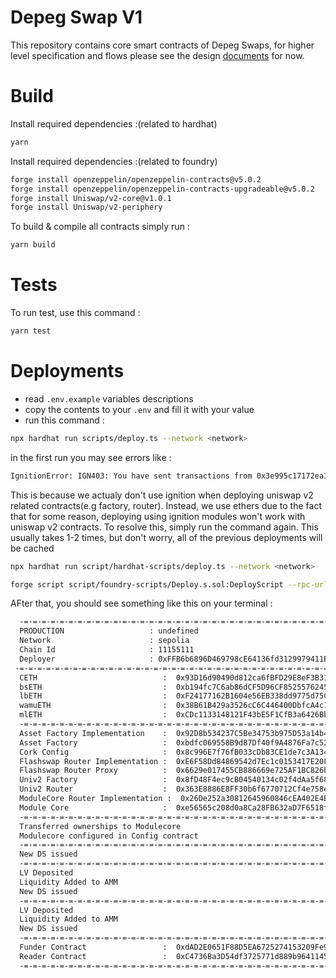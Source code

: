 # Depeg Swap V1

This repository contains core smart contracts of Depeg Swaps, for higher level specification and flows please see the design [documents](https://corkfi.notion.site/Smart-Contract-Flow-fc170aec36bc43579a7d0429c49e08ab) for now.

# Build

Install required dependencies :(related to hardhat)

```bash
yarn
```

Install required dependencies :(related to foundry)

```bash
forge install openzeppelin/openzeppelin-contracts@v5.0.2
forge install openzeppelin/openzeppelin-contracts-upgradeable@v5.0.2
forge install Uniswap/v2-core@v1.0.1
forge install Uniswap/v2-periphery                   
```

To build & compile all contracts simply run :

```bash
yarn build
```

# Tests

To run test, use this command :

```bash
yarn test
```

# Deployments

- read `.env.example` variables descriptions
- copy the contents to your `.env` and fill it with your value
- run this command :

```bash
npx hardhat run scripts/deploy.ts --network <network>
```

in the first run you may see errors like :

```bash
IgnitionError: IGN403: You have sent transactions from 0x3e995c17172ea3e23505adfe5630df395a738e51 and they interfere with Hardhat Ignition. Please wait until they get 5 confirmations before running Hardhat Ignition again.
```

This is because we actualy don't use ignition when deploying uniswap v2 related contracts(e.g factory, router). Instead, we use ethers due to the fact that for some reason, deploying using ignition modules won't work with uniswap v2 contracts. To resolve this, simply run the command again. This usually takes 1-2 times, but don't worry, all of the previous deployments will be cached

```bash
npx hardhat run script/hardhat-scripts/deploy.ts --network <network>

forge script script/foundry-scripts/Deploy.s.sol:DeployScript --rpc-url https://1rpc.io/sepolia --broadcast -vvv --with-gas-price 25000000000
```

AFter that, you should see something like this on your terminal :

```bash
  -=-=-=-=-=-=-=-=-=-=-=-=-=-=-=-=-=-=-=-=-=-=-=-=-=-=-=-=-=-=-=-=-=-=-=-=-=-=-=-
  PRODUCTION                   : undefined
  Network                      : sepolia
  Chain Id                     : 11155111
  Deployer                     : 0xFFB6b6896D469798cE64136fd3129979411B5514
 -=-=-=-=-=-=-=-=-=-=-=-=-=-=-=-=-=-=-=-=-=-=-=-=-=-=-=-=-=-=-=-=-=-=-=-=-=-=-=-
  CETH                            :  0x93D16d90490d812ca6fBFD29E8eF3B31495d257D
  bsETH                           :  0xb194fc7C6ab86dCF5D96CF8525576245d0459ea9
  lbETH                           :  0xF24177162B1604e56EB338dd9775d75CC79DaC2B
  wamuETH                         :  0x38B61B429a3526cC6C446400DbfcA4c1ae61F11B
  mlETH                           :  0xCDc1133148121F43bE5F1CfB3a6426BbC01a9AF6
  -=-=-=-=-=-=-=-=-=-=-=-=-=-=-=-=-=-=-=-=-=-=-=-=-=-=-=-=-=-=-=-=-=-=-=-=-=-=-=-
  Asset Factory Implementation    :  0x92D8b534237C5Be34753b975D53a14b494b96Ef4
  Asset Factory                   :  0xbdfc069558B9d87Df40f9A4876Fa7c52f6492788
  Cork Config                     :  0x8c996E7f76fB033cDb83CE1de7c3A134e17Cc227
  Flashswap Router Implementation :  0xE6F58Dd84869542d7Ec1c0153417E20Fa220B63d
  Flashswap Router Proxy          :  0x6629e017455CB886669e725AF1BC826b65cB6f24
  Univ2 Factory                   :  0x8fD48F4ec9cB04540134c02f4dAa5f68585c3936
  Univ2 Router                    :  0x363E8886E8FF30b6f6770712Cf4e758e2Bf3E353
  ModuleCore Router Implementation :  0x26De252a30812645960846cEA402E4B34A8eaD89
  Module Core                     :  0xe56565c208d0a8Ca28FB632aD7F6518f273B8B9f
  -=-=-=-=-=-=-=-=-=-=-=-=-=-=-=-=-=-=-=-=-=-=-=-=-=-=-=-=-=-=-=-=-=-=-=-=-=-=-=-
  Transferred ownerships to Modulecore
  Modulecore configured in Config contract
  -=-=-=-=-=-=-=-=-=-=-=-=-=-=-=-=-=-=-=-=-=-=-=-=-=-=-=-=-=-=-=-=-=-=-=-=-=-=-=-
  New DS issued
  -=-=-=-=-=-=-=-=-=-=-=-=-=-=-=-=-=-=-=-=-=-=-=-=-=-=-=-=-=-=-=-=-=-=-=-=-=-=-=-
  LV Deposited
  Liquidity Added to AMM
  New DS issued
  -=-=-=-=-=-=-=-=-=-=-=-=-=-=-=-=-=-=-=-=-=-=-=-=-=-=-=-=-=-=-=-=-=-=-=-=-=-=-=-
  LV Deposited
  Liquidity Added to AMM
  New DS issued
  -=-=-=-=-=-=-=-=-=-=-=-=-=-=-=-=-=-=-=-=-=-=-=-=-=-=-=-=-=-=-=-=-=-=-=-=-=-=-=-
  Funder Contract                 :  0xdAD2E0651F88D5EA6725274153209Fe94DF8c829
  Reader Contract                 :  0xC4736Ba3D54df3725771d889b964114535d4bF2D
  -=-=-=-=-=-=-=-=-=-=-=-=-=-=-=-=-=-=-=-=-=-=-=-=-=-=-=-=-=-=-=-=-=-=-=-=-=-=-=-
```

